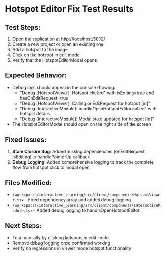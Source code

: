 # Hotspot Editor Fix Test Results

## Test Steps:
1. Open the application at http://localhost:3002/
2. Create a new project or open an existing one
3. Add a hotspot to the image
4. Click on the hotspot in edit mode
5. Verify that the HotspotEditorModal opens

## Expected Behavior:
- Debug logs should appear in the console showing:
  - "Debug [HotspotViewer]: Hotspot clicked" with isEditing=true and hasOnEditRequest=true
  - "Debug [HotspotViewer]: Calling onEditRequest for hotspot [id]"
  - "Debug [InteractiveModule]: handleOpenHotspotEditor called" with hotspot details
  - "Debug [InteractiveModule]: Modal state updated for hotspot [id]"
- The HotspotEditorModal should open on the right side of the screen

## Fixed Issues:
1. **Stale Closure Bug**: Added missing dependencies (onEditRequest, isEditing) to handlePointerUp callback
2. **Debug Logging**: Added comprehensive logging to track the complete flow from hotspot click to modal open

## Files Modified:
- `/workspaces/interactive_learning/src/client/components/HotspotViewer.tsx` - Fixed dependency array and added debug logging
- `/workspaces/interactive_learning/src/client/components/InteractiveModule.tsx` - Added debug logging to handleOpenHotspotEditor

## Next Steps:
- Test manually by clicking hotspots in edit mode
- Remove debug logging once confirmed working
- Verify no regressions in viewer mode hotspot functionality